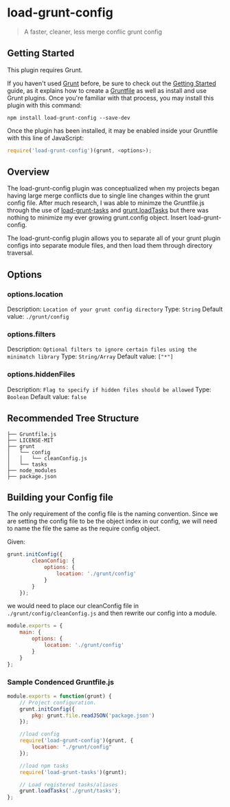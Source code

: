 # load-grunt-config
> A faster, cleaner, less merge conflic grunt config

## Getting Started
This plugin requires Grunt.

If you haven't used [Grunt](http://gruntjs.com/) before, be sure to check out the [Getting Started](http://gruntjs.com/getting-started) guide, as it explains how to create a [Gruntfile](http://gruntjs.com/sample-gruntfile) as well as install and use Grunt plugins. Once you're familiar with that process, you may install this plugin with this command:

```shell
npm install load-grunt-config --save-dev
```

Once the plugin has been installed, it may be enabled inside your Gruntfile with this line of JavaScript:

```js
require('load-grunt-config')(grunt, <options>);
```

## Overview
The load-grunt-config plugin was conceptualized when my projects began having large merge conflicts due to single line changes within
the grunt config file. After much research, I was able to minimze the Gruntfile.js through the use of
[load-grunt-tasks](https://github.com/sindresorhus/load-grunt-tasks) and [grunt.loadTasks](http://gruntjs.com/api/grunt#grunt.loadtasks)
but there was nothing to minimize my ever growing grunt.config object. Insert load-grunt-config.

The load-grunt-config plugin allows you to separate all of your grunt plugin configs into separate module files, and then
load them through directory traversal.

## Options
### options.location
Description: `Location of your grunt config directory`
Type: `String`
Default value: `./grunt/config`

### options.filters
Description: `Optional filters to ignore certain files using the minimatch library`
Type: `String/Array`
Default value: `["*"]`

### options.hiddenFiles
Description: `Flag to specify if hidden files should be allowed`
Type: `Boolean`
Default value: `false`

## Recommended Tree Structure

```shell
├── Gruntfile.js
├── LICENSE-MIT
├── grunt
│   └── config
│   │   └── cleanConfig.js
│   └── tasks
├── node_modules
├── package.json
```

## Building your Config file

The only requirement of the config file is the naming convention. Since we are setting the config file to be the object
index in our config, we will need to name the file the same as the require config object.

Given:
```js
grunt.initConfig({
		cleanConfig: {
			options: {
				location: './grunt/config'
			}
		}
	});
```
we would need to place our cleanConfig file in `./grunt/config/cleanConfig.js` and then rewrite our config into a module.

```js
module.exports = {
	main: {
		options: {
			location: './grunt/config'
		}
	}
};
```

### Sample Condenced Gruntfile.js

```js
module.exports = function(grunt) {
	// Project configuration.
	grunt.initConfig({
		pkg: grunt.file.readJSON('package.json')
	});

	//load config
	require('load-grunt-config')(grunt, {
		location: "./grunt/config"
	});

	//load npm tasks
	require('load-grunt-tasks')(grunt);

	// Load registered tasks/aliases
	grunt.loadTasks('./grunt/tasks');
};
```
